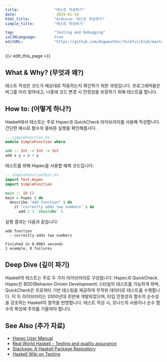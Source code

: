 ```yaml
---
title:                "테스트 작성하기"
date:                  2024-01-19
html_title:           "Arduino: 테스트 작성하기"
simple_title:         "테스트 작성하기"

tag:                  "Testing and Debugging"
isCJKLanguage:        true
editURL:              "https://github.com/dogweather/forkful/blob/master/content/ko/haskell/writing-tests.md"
---
```


{{< edit_this_page >}}

## What & Why? (무엇과 왜?)
테스트 작성은 코드가 예상대로 작동하는지 확인하기 위한 과정입니다. 프로그래머들은 버그를 미리 찾아내고, 나중에 코드 변경 시 안정성을 보장하기 위해 테스트를 합니다.

## How to: (어떻게 하나?)
Haskell에서 테스트는 주로 Hspec과 QuickCheck 라이브러리를 사용해 작성합니다. 간단한 예시로 함수의 올바른 실행을 확인해봅시다.

```Haskell
-- simpleFunction.hs
module SimpleFunction where

add :: Int -> Int -> Int
add x y = x + y
```

테스트를 위해 Hspec을 사용할 예제 코드입니다:

```Haskell
-- simpleFunctionTest.hs
import Test.Hspec
import SimpleFunction

main :: IO ()
main = hspec $ do
  describe "add function" $ do
    it "correctly adds two numbers" $ do
      add 2 3 `shouldBe` 5
```

실행 결과는 다음과 같습니다:

```
add function
  - correctly adds two numbers

Finished in 0.0001 seconds
1 example, 0 failures
```

## Deep Dive (깊이 파기)
Haskell의 테스트는 주로 두 가지 라이브러리로 구성됩니다: Hspec과 QuickCheck. Hspec은 BDD(Behavior-Driven Development) 스타일의 테스트를 가능하게 하며, QuickCheck은 프로퍼티 기반 테스팅을 제공하여 무작위 데이터로 테스트를 수행합니다. 이 두 라이브러리는 2000년대 초반에 개발되었으며, 타입 안정성과 함수의 순수성을 강조하는 Haskell의 철학을 반영합니다. 테스트 작성 시, 모나드의 사용이나 순수 함수의 특성에 주의를 기울여야 합니다.

## See Also (추가 자료)
- [Hspec User Manual](http://hspec.github.io/)
- [Real World Haskell - Testing and quality assurance](http://book.realworldhaskell.org/read/testing-and-quality-assurance.html)
- [Stackage: A Haskell Package Repository](https://www.stackage.org/)
- [Haskell Wiki on Testing](https://wiki.haskell.org/Testing)
